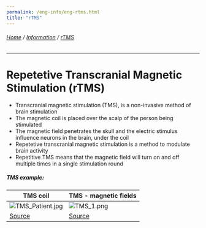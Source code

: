 ```yaml
---
permalink: /eng-info/eng-rtms.html
title: "rTMS"
---
```

###### [Home](https://uitpsypro.github.io/1/) / [Information](https://uitpsypro.github.io/1/eng-info) / [rTMS](https://uitpsypro.github.io/1/eng-info/eng-rtms)
---
# Repetetive Transcranial Magnetic Stimulation (rTMS)

* Transcranial magnetic stimulation (TMS), is a non-invasive method of brain stimulation
* The magnetic coil is placed over the scalp of the person being stimulated
* The magnetic field penetrates the skull and the electric stimulus influence neurons in the brain, under the coil
* Repetetive transcranial magnetic stimulation is a method to modulate brain activity
* Repetitive TMS means that the magnetic field will turn on and off multiple times in a single stimulation round


##### TMS example: 

| TMS coil | TMS - magnetic fields |
| ------------------------------------------------------- | ------------------------------------------------------- |
|  ![TMS_Patient.jpg](/1/pictures/TMS_patient.jpg) |  ![TMS_1.png](/1/pictures/TMS_1.png)|
| [Source](http://hcewiki.zcu.cz/hcewiki/index.php/File:TMS_patient.jpg)  | [Source](http://hcewiki.zcu.cz/hcewiki/index.php/File:TMS_1.png)|


